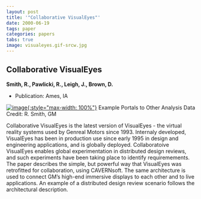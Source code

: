 ```yaml
---
layout: post
title: '"Collaborative VisualEyes"'
date: 2000-06-19
tags: paper
categories: papers
tabs: true
image: visualeyes.gif-srcw.jpg
---
```


## Collaborative VisualEyes
**Smith, R., Pawlicki, R., Leigh, J., Brown, D.**
- Publication: Ames, IA


[![image](https://www.evl.uic.edu/output/originals/visualeyes.gif-srcw.jpg){:style="max-width: 100%"}](https://www.evl.uic.edu/output/originals/visualeyes.gif-srcw.jpg)
Example Portals to Other Analysis Data
Credit: R. Smith, GM

Collaborative VisualEyes is the latest version of VisualEyes - the virtual reality systems used by Genreal Motors since 1993. Internaly developed, VisualEyes has been in production use since early 1995 in design and engineering applications, and is globally deployed. Collaboratoive VisualEyes enables global experimentation in distributed design reviews, and such experiments have been taking place to identify requiremements. The paper describes the simple, but powerful way that VisualEyes was retrofitted for collaboration, using CAVERNsoft. The same architecture is used to connect GM&rsquo;s high-end immersive displays to each other and to live applications. An example of a distributed design review scenario follows the architectural description.